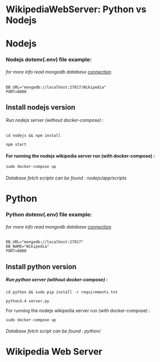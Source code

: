 WikipediaWebServer: Python vs Nodejs
============================
Nodejs
===============

### Nodejs dotenv(.env) file example:
###### for more info read mongodb database [connection](https://docs.mongodb.org/manual/reference/connection-string/)
```
DB_URL="mongodb://localhost:27017/Wikipedia"
PORT=8080
```

## Install nodejs version
###### Run nodejs server (without docker-compose) :
```
cd nodejs && npm install
```
```
npm start
```

#### For running the nodejs wikipedia server run (with docker-compose) :
```
sudo docker-compose up
```

###### Database fetch scripts can be found : nodejs/app/scripts

Python
====================

### Python dotenv(.env) file example:
###### for more info read mongodb database [connection](https://docs.mongodb.org/manual/reference/connection-string/)

```
DB_URL="mongodb://localhost:27017"
DB_NAME="Wikipedia"
PORT=8080
```

## Install python version
##### Run python server (without docker-compose) :
```
cd python && sudo pip install -r requirements.txt
```
```
python3.4 server.py
```

For running the nodejs wikipedia server run (with docker-compose) :
```
sudo docker-compose up
```



###### Database fetch script can be found : python/


Wikipedia Web Server
==============
